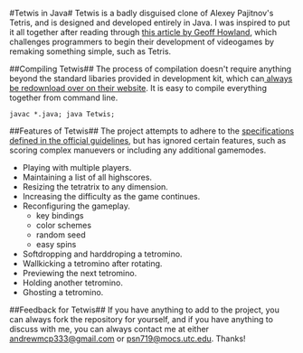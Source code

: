 #Tetwis in Java#
Tetwis is a badly disguised clone of Alexey Pajitnov's Tetris, and is designed and developed entirely in Java. I was inspired to put it all together after reading through [this article by Geoff Howland][0], which challenges programmers to begin their development of videogames by remaking something simple, such as Tetris.

##Compiling Tetwis##
The process of compilation doesn't require anything beyond the standard libaries provided in development kit, which can[ always be redownload over on their website][2]. It is easy to compile everything together from command line.

`javac *.java; java Tetwis;`

##Features of Tetwis##
The project attempts to adhere to the [specifications defined in the official guidelines][1], but has ignored certain features, such as scoring complex manuevers or including any additional gamemodes.

  - Playing with multiple players.
  - Maintaining a list of all highscores.
  - Resizing the tetratrix to any dimension.
  - Increasing the difficulty as the game continues.
  - Reconfiguring the gameplay.
    - key bindings
    - color schemes
    - random seed
    - easy spins
  - Softdropping and harddroping a tetromino.
  - Wallkicking a tetromino after rotating.
  - Previewing the next tetromino.
  - Holding another tetromino.
  - Ghosting a tetromino.

##Feedback for Tetwis##
If you have anything to add to the project, you can always fork the repository for yourself, and if you have anything to discuss with me, you can always contact me at either andrewmcp333@gmail.com or psn719@mocs.utc.edu. Thanks!

[0]: http://web.archive.org/web/20051104034215/http://www.lupinegames.com/articles/path_to_dev.html
[1]: http://tetris.wikia.com/wiki/Tetris_Guideline
[2]: http://www.oracle.com/technetwork/java/javase/downloads/index.html